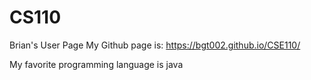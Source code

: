 # CS110
Brian's User Page
My Github page is: https://bgt002.github.io/CSE110/

My favorite programming language is java
